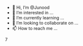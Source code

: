 - 👋 Hi, I’m @Junood
- 👀 I’m interested in ...
- 🌱 I’m currently learning ...
- 💞️ I’m looking to collaborate on ...
- 📫 How to reach me ...

<!---
Junood/Junood is a ✨ special ✨ repository because its `README.md` (this file) appears on your GitHub profile.
You can click the Preview link to take a look at your changes.
--->7
